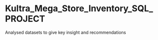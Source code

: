 # Kultra_Mega_Store_Inventory_SQL_PROJECT
Analysed datasets to give key insight and recommendations
